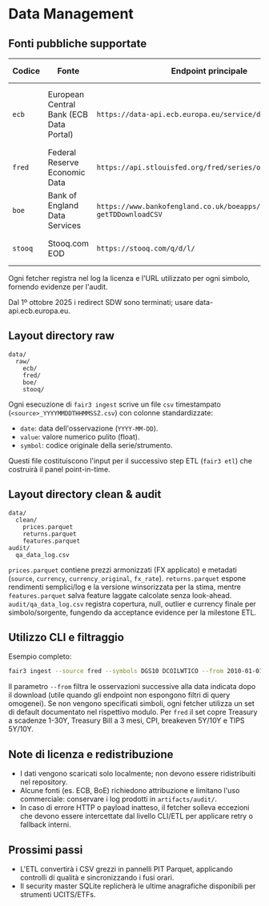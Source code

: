 # Data Management

## Fonti pubbliche supportate
| Codice | Fonte | Endpoint principale | Licenza sintetica |
| ------ | ----- | ------------------ | ----------------- |
| `ecb`  | European Central Bank (ECB Data Portal) | `https://data-api.ecb.europa.eu/service/data/EXR` | Uso conforme ai [Terms of Use ECB SDW](https://www.ecb.europa.eu/stats/ecb_statistics/governance/shared_data/en.html) |
| `fred` | Federal Reserve Economic Data | `https://api.stlouisfed.org/fred/series/observations` | [FRED Terms of Use](https://fredhelp.stlouisfed.org/fred/terms-of-use/) |
| `boe`  | Bank of England Data Services | `https://www.bankofengland.co.uk/boeapps/database/_iadb-getTDDownloadCSV` | [BoE Data Terms](https://www.bankofengland.co.uk/terms-and-conditions) |
| `stooq` | Stooq.com EOD | `https://stooq.com/q/d/l/` | [Stooq data policy](https://stooq.com/db/en/) |

Ogni fetcher registra nel log la licenza e l'URL utilizzato per ogni simbolo, fornendo evidenze per l'audit.

Dal 1º ottobre 2025 i redirect SDW sono terminati; usare data-api.ecb.europa.eu.

## Layout directory raw
```
data/
  raw/
    ecb/
    fred/
    boe/
    stooq/
```
Ogni esecuzione di `fair3 ingest` scrive un file `csv` timestampato (`<source>_YYYYMMDDTHHMMSSZ.csv`) con colonne standardizzate:
- `date`: data dell'osservazione (`YYYY-MM-DD`).
- `value`: valore numerico pulito (float).
- `symbol`: codice originale della serie/strumento.

Questi file costituiscono l'input per il successivo step ETL (`fair3 etl`) che costruirà il panel point-in-time.

## Layout directory clean & audit
```
data/
  clean/
    prices.parquet
    returns.parquet
    features.parquet
audit/
  qa_data_log.csv
```
`prices.parquet` contiene prezzi armonizzati (FX applicato) e metadati (`source`, `currency`, `currency_original`, `fx_rate`). `returns.parquet` espone rendimenti semplici/log e la versione winsorizzata per la stima, mentre `features.parquet` salva feature laggate calcolate senza look-ahead. `audit/qa_data_log.csv` registra copertura, null, outlier e currency finale per simbolo/sorgente, fungendo da acceptance evidence per la milestone ETL.


## Utilizzo CLI e filtraggio
Esempio completo:
```bash
fair3 ingest --source fred --symbols DGS10 DCOILWTICO --from 2010-01-01
```
Il parametro `--from` filtra le osservazioni successive alla data indicata dopo il download (utile quando gli endpoint non espongono filtri di query omogenei). Se non vengono specificati simboli, ogni fetcher utilizza un set di default documentato nel rispettivo modulo. Per `fred` il set copre Treasury a scadenze 1-30Y, Treasury Bill a 3 mesi, CPI, breakeven 5Y/10Y e TIPS 5Y/10Y.

## Note di licenza e redistribuzione
- I dati vengono scaricati solo localmente; non devono essere ridistribuiti nel repository.
- Alcune fonti (es. ECB, BoE) richiedono attribuzione e limitano l'uso commerciale: conservare i log prodotti in `artifacts/audit/`.
- In caso di errore HTTP o payload inatteso, il fetcher solleva eccezioni che devono essere intercettate dal livello CLI/ETL per applicare retry o fallback interni.

## Prossimi passi
- L'ETL convertirà i CSV grezzi in pannelli PIT Parquet, applicando controlli di qualità e sincronizzando i fusi orari.
- Il security master SQLite replicherà le ultime anagrafiche disponibili per strumenti UCITS/ETFs.
